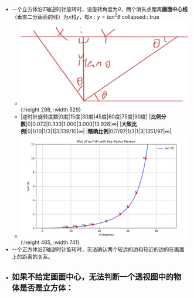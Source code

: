 - 一个立方体沿Z轴逆时针旋转时，设旋转角度为$\theta$，两个消失点距离**画面中心线**（垂直二分画面的线）为$x$和$y$，有$x:y=tan^2\theta$
  collapsed:: true
	- ![image.png](../assets/image_1730601288818_0.png){:height 298, :width 529}
	- |逆时针旋转度数|0度|15度|30度|45度|60度|75度|90度|
	  |**比例分数**|0|0.072|0.333|1.000|3.000|13.928|$\infty$|
	  |**大致比例**|0|1/10|1/3|1|3|139/10|$\infty$|
	  |**精确比例**|0|7/97|1/3|1|3|1351/97|$\infty$|
	- ![image.png](../assets/image_1730603816941_0.png){:height 465, :width 741}
- 一个正方体沿Z轴逆时针旋转时，无法确认两个较远的边和较近的边的在画面上的距离的关系。
- 如果不给定画面中心，无法判断一个透视图中的物体是否是立方体：
	-